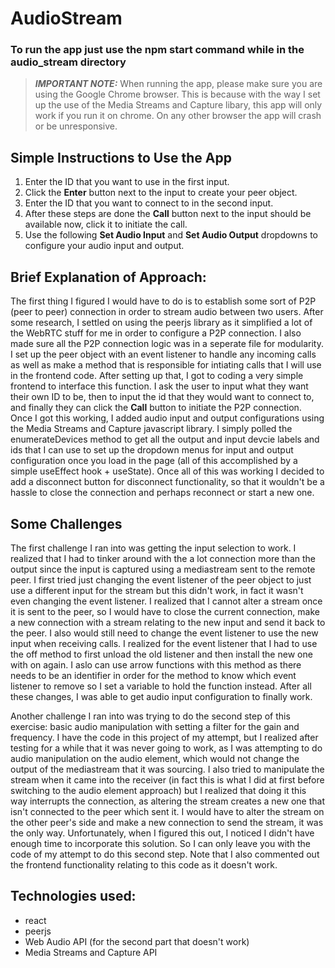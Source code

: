 # AudioStream

### To run the app just use the npm start command while in the audio_stream directory
> **_IMPORTANT NOTE:_** When running the app, please make sure you are using the Google Chrome browser. This is because with the way I set up the use of the Media Streams and Capture libary, this app will only work if you run it on chrome. On any other browser the app will crash or be unresponsive.

## Simple Instructions to Use the App
1. Enter the ID that you want to use in the first input.
2. Click the **Enter** button next to the input to create your peer object.
3. Enter the ID that you want to connect to in the second input.
4. After these steps are done the **Call** button next to the input should be available now, click it to initiate the call.
5. Use the following **Set Audio Input** and **Set Audio Output** dropdowns to configure your audio input and output. 

## Brief Explanation of Approach:
The first thing I figured I would have to do is to establish some sort of P2P (peer to peer) connection in order to stream audio between two users. After some research, I settled on using the peerjs library as it simplified a lot of the WebRTC stuff for me in order to configure a P2P connection. I also made sure all the P2P connection logic was in a seperate file for modularity. I set up the peer object with an event listener to handle any incoming calls as well as make a method that is responsible for intiating calls that I will use in the frontend code. After setting up that, I got to coding a very simple frontend to interface this function. I ask the user to input what they want their own ID to be, then to input the id that they would want to connect to, and finally they can click the **Call** button to initiate the P2P connection. Once I got this working, I added audio input and output configurations using the Media Streams and Capture javascript library. I simply polled the enumerateDevices method to get all the output and input devcie labels and ids that I can use to set up the dropdown menus for input and output configuration once you load in the page (all of this accomplished by a simple useEffect hook + useState). Once all of this was working I decided to add a disconnect button for disconnect functionality, so that it wouldn't be a hassle to close the connection and perhaps reconnect or start a new one. 

## Some Challenges
The first challenge I ran into was getting the input selection to work. I realized that I had to tinker around with the a lot connection more than the output since the input 
is captured using a mediastream sent to the remote peer. I first tried just changing the event listener of the peer object to just use a different input for the stream but this
didn't work, in fact it wasn't even changing the event listener. I realized that I cannot alter a stream once it is sent to the peer, so I would have to close the current connection, make a new connection with a stream relating to the new input and send it back to the peer. I also would still need to change the event listener to use the new input
when receiving calls. I realized for the event listener that I had to use the off method to first unload the old listener and then install the new one with on again. I aslo can use arrow functions with this method as there needs to be an identifier in order for the method to know which event listener to remove so I set a variable to hold the function instead. After all these changes, I was able to get audio input configuration to finally work.

Another challenge I ran into was trying to do the second step of this exercise: basic audio manipulation with setting a filter for the gain and frequency. I have the code in this project of my attempt, but I realized after testing for a while that it was never going to work, as I was attempting to do audio manipulation on the audio element, which would not change the output of the mediastream that it was sourcing. I also tried to manipulate the stream when it came into the receiver (in fact this is what I did at first before switching to the audio element approach) but I realized that doing it this way interrupts the connection, as altering the stream creates a new one that isn't connected to the peer which sent it. I would have to alter the stream on the other peer's side and make a new connection to send the stream, it was the only way. Unfortunately, when I figured this out, I noticed I didn't have enough time to incorporate this solution. So I can only leave you with the code of my attempt to do this second step. Note that I also commented out the frontend functionality relating to this code as it doesn't work.  

## Technologies used:
- react
- peerjs
- Web Audio API (for the second part that doesn't work)
- Media Streams and Capture API
